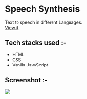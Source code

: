 # Speech Synthesis
Text to speech in different Languages.</br>
[View it](https://speechsynthesisjs.netlify.app/)

## Tech stacks used :-
- HTML
- CSS
- Vanilla JavaScript

## Screenshot :-
<img src="https://user-images.githubusercontent.com/56690856/90977066-20e94100-e560-11ea-9b46-cff4cfd4c4ea.png">


